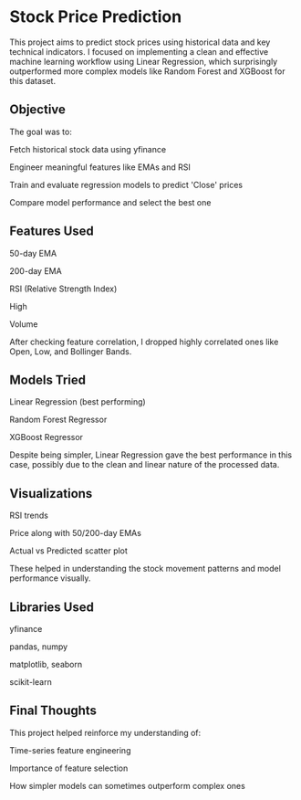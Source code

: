 # Stock Price Prediction

This project aims to predict stock prices using historical data and key technical indicators. I focused on implementing a clean and effective machine learning workflow using Linear Regression, which surprisingly outperformed more complex models like Random Forest and XGBoost for this dataset.

## Objective

The goal was to:

Fetch historical stock data using yfinance

Engineer meaningful features like EMAs and RSI

Train and evaluate regression models to predict 'Close' prices

Compare model performance and select the best one

## Features Used

50-day EMA

200-day EMA

RSI (Relative Strength Index)

High

Volume

After checking feature correlation, I dropped highly correlated ones like Open, Low, and Bollinger Bands.

## Models Tried

Linear Regression (best performing)

Random Forest Regressor

XGBoost Regressor

Despite being simpler, Linear Regression gave the best performance in this case, possibly due to the clean and linear nature of the processed data.

## Visualizations

RSI trends

Price along with 50/200-day EMAs

Actual vs Predicted scatter plot

These helped in understanding the stock movement patterns and model performance visually.

## Libraries Used

yfinance

pandas, numpy

matplotlib, seaborn

scikit-learn

## Final Thoughts

This project helped reinforce my understanding of:

Time-series feature engineering

Importance of feature selection

How simpler models can sometimes outperform complex ones
